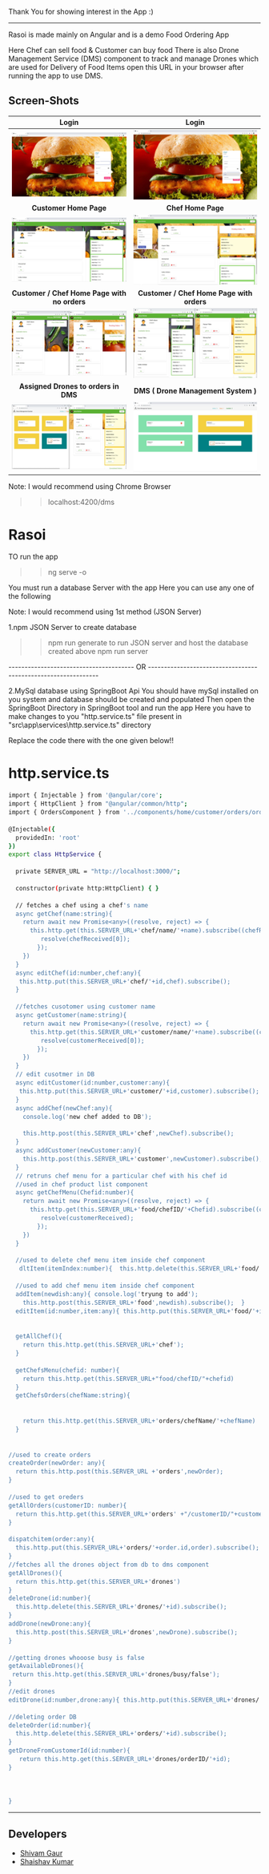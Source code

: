 Thank You for showing interest in the App :)
********************************************

Rasoi is made mainly on Angular and is a demo Food Ordering App

Here Chef can sell food
& Customer can buy food
There is also Drone Management Service (DMS) component to track and manage Drones which are used for Delivery of Food Items 
open this URL in your browser after running the app to use DMS.

## Screen-Shots

**Login**       |  **Login**
:-------------------------:|:-------------------------:
![App Screenshot](src/assets/screen-shots/1.jfif)|![App Screenshot](src/assets/screen-shots/2.jfif)
**Customer Home Page**          |  **Chef Home Page** 
![App Screenshot](src/assets/screen-shots/5.jfif)|![App Screenshot](src/assets/screen-shots/6.jfif)
**Customer / Chef Home Page with no orders**         |  **Customer / Chef Home Page with orders**
![App Screenshot](src/assets/screen-shots/3.jfif)|![App Screenshot](src/assets/screen-shots/4.jfif)
**Assigned Drones to orders in DMS**         |  **DMS ( Drone Management System )** 
![App Screenshot](src/assets/screen-shots/7.jfif)|![App Screenshot](src/assets/screen-shots/8.jfif)



Note: I would recommend using Chrome Browser
>>localhost:4200/dms


# Rasoi
TO run the app 
>>ng serve -o

You must run a database Server with the app
Here you can use any one of the following

Note: I would recommend using 1st method (JSON Server) 

1.npm JSON Server
to create database
>>npm run generate 
to run JSON server and host the database created above
>>npm run server

---------------------------------------     OR     --------------------------------------------------------------

2.MySql database using SpringBoot Api
You should have mySql installed on you system and database should be created and populated
Then open the SpringBoot Directory in SpringBoot tool and run the app
Here you have to make changes to you "http.service.ts" file present in "src\app\services\http.service.ts" directory

Replace the code there with the one given below!!

http.service.ts
==============================================================

```bash
import { Injectable } from '@angular/core';
import { HttpClient } from "@angular/common/http";
import { OrdersComponent } from '../components/home/customer/orders/orders.component';

@Injectable({
  providedIn: 'root'
})
export class HttpService {
  
  private SERVER_URL = "http://localhost:3000/";

  constructor(private http:HttpClient) { }

  // fetches a chef using a chef's name
  async getChef(name:string){
    return await new Promise<any>((resolve, reject) => {
      this.http.get(this.SERVER_URL+'chef/name/'+name).subscribe((chefReceived:any)=>{
         resolve(chefReceived[0]);
        });
    })
  }
  async editChef(id:number,chef:any){
   this.http.put(this.SERVER_URL+'chef/'+id,chef).subscribe();
  }

  //fetches cusotomer using customer name
  async getCustomer(name:string){
    return await new Promise<any>((resolve, reject) => {
      this.http.get(this.SERVER_URL+'customer/name/'+name).subscribe((customerReceived:any)=>{
         resolve(customerReceived[0]);
        });
    })
  }
  // edit cusotmer in DB
  async editCustomer(id:number,customer:any){
   this.http.put(this.SERVER_URL+'customer/'+id,customer).subscribe();
  }
  async addChef(newChef:any){
    console.log('new chef added to DB');
    
    this.http.post(this.SERVER_URL+'chef',newChef).subscribe();
  }
  async addCustomer(newCustomer:any){
    this.http.post(this.SERVER_URL+'customer',newCustomer).subscribe();
  }
  // retruns chef menu for a particular chef with his chef id
  //used in chef product list component
  async getChefMenu(Chefid:number){
    return await new Promise<any>((resolve, reject) => {
      this.http.get(this.SERVER_URL+'food/chefID/'+Chefid).subscribe((customerReceived:any)=>{
         resolve(customerReceived);
        });
    })
  }

  //used to delete chef menu item inside chef component
   dltItem(itemIndex:number){  this.http.delete(this.SERVER_URL+'food/'+itemIndex).subscribe();  }

  //used to add chef menu item inside chef component
  addItem(newdish:any){ console.log('tryung to add');
    this.http.post(this.SERVER_URL+'food',newdish).subscribe();  }
  editItem(id:number,item:any){ this.http.put(this.SERVER_URL+'food/'+id,item).subscribe(); }  


  getAllChef(){
    return this.http.get(this.SERVER_URL+'chef');
  }

  getChefsMenu(chefid: number){
    return this.http.get(this.SERVER_URL+"food/chefID/"+chefid)
  }
  getChefsOrders(chefName:string){
    
    
    return this.http.get(this.SERVER_URL+'orders/chefName/'+chefName)
  }
 

//used to create orders
createOrder(newOrder: any){
  return this.http.post(this.SERVER_URL +'orders',newOrder);
}

//used to get oreders
getAllOrders(customerID: number){
  return this.http.get(this.SERVER_URL+'orders' +"/customerID/"+customerID);
}

dispatchitem(order:any){
  this.http.put(this.SERVER_URL+'orders/'+order.id,order).subscribe();
}
//fetches all the drones object from db to dms component
getAllDrones(){
  return this.http.get(this.SERVER_URL+'drones')
}
deleteDrone(id:number){
  this.http.delete(this.SERVER_URL+'drones/'+id).subscribe();
}
addDrone(newDrone:any){
  this.http.post(this.SERVER_URL+'drones',newDrone).subscribe();
}

//getting drones whooose busy is false
getAvailableDrones(){
 return this.http.get(this.SERVER_URL+'drones/busy/false');
}
//edit drones
editDrone(id:number,drone:any){ this.http.put(this.SERVER_URL+'drones/'+id,drone).subscribe();}

//deleting order DB
deleteOrder(id:number){
  this.http.delete(this.SERVER_URL+'orders/'+id).subscribe();
}
getDroneFromCustomerId(id:number){
   return this.http.get(this.SERVER_URL+'drones/orderID/'+id);
}



}
```
**************************************************************************
## Developers
- [Shivam Gaur](https://github.com/shivam101gaur)
- [Shaishav Kumar](https://github.com/shaishavkumar)




